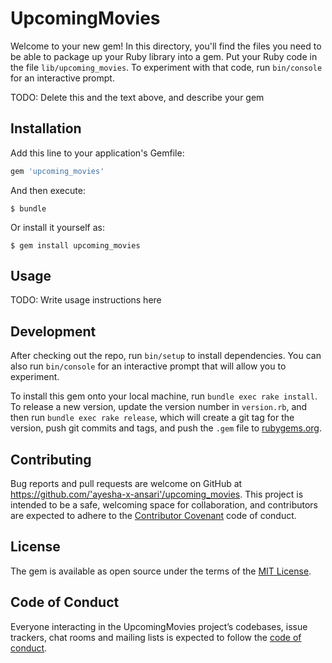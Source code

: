 # UpcomingMovies

Welcome to your new gem! In this directory, you'll find the files you need to be able to package up your Ruby library into a gem. Put your Ruby code in the file `lib/upcoming_movies`. To experiment with that code, run `bin/console` for an interactive prompt.

TODO: Delete this and the text above, and describe your gem

## Installation

Add this line to your application's Gemfile:

```ruby
gem 'upcoming_movies'
```

And then execute:

    $ bundle

Or install it yourself as:

    $ gem install upcoming_movies

## Usage

TODO: Write usage instructions here

## Development

After checking out the repo, run `bin/setup` to install dependencies. You can also run `bin/console` for an interactive prompt that will allow you to experiment.

To install this gem onto your local machine, run `bundle exec rake install`. To release a new version, update the version number in `version.rb`, and then run `bundle exec rake release`, which will create a git tag for the version, push git commits and tags, and push the `.gem` file to [rubygems.org](https://rubygems.org).

## Contributing

Bug reports and pull requests are welcome on GitHub at https://github.com/'ayesha-x-ansari'/upcoming_movies. This project is intended to be a safe, welcoming space for collaboration, and contributors are expected to adhere to the [Contributor Covenant](http://contributor-covenant.org) code of conduct.

## License

The gem is available as open source under the terms of the [MIT License](https://opensource.org/licenses/MIT).

## Code of Conduct

Everyone interacting in the UpcomingMovies project’s codebases, issue trackers, chat rooms and mailing lists is expected to follow the [code of conduct](https://github.com/'ayesha-x-ansari'/Upcoming_Movies/blob/master/CODE_OF_CONDUCT.md).
